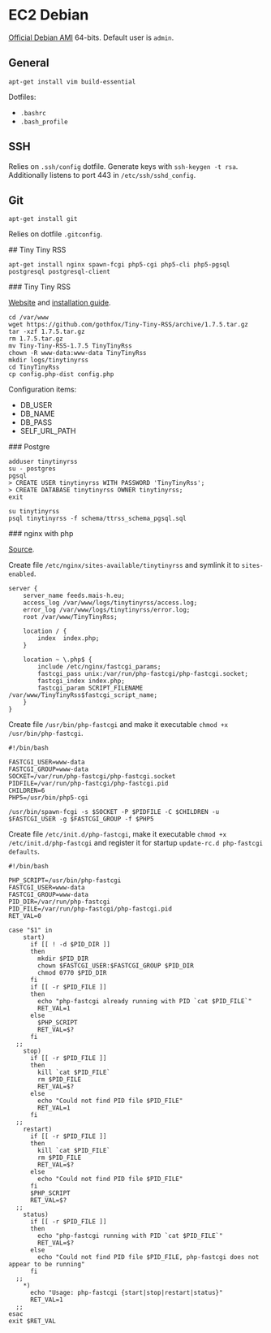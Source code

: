 # EC2 Debian

[Official Debian AMI](http://wiki.debian.org/Cloud/AmazonEC2Image) 64-bits. Default user is `admin`.

## General

`apt-get install vim build-essential`

Dotfiles:
* `.bashrc`
* `.bash_profile`

## SSH

Relies on `.ssh/config` dotfile. Generate keys with `ssh-keygen -t rsa`. Additionally listens to port 443 in `/etc/ssh/sshd_config`.

## Git

`apt-get install git`

Relies on dotfile `.gitconfig`.

## Tiny Tiny RSS

```
apt-get install nginx spawn-fcgi php5-cgi php5-cli php5-pgsql postgresql postgresql-client
```

### Tiny Tiny RSS

[Website](http://tt-rss.org) and [installation guide](http://tt-rss.org/redmine/projects/tt-rss/wiki/InstallationNotes).

```
cd /var/www
wget https://github.com/gothfox/Tiny-Tiny-RSS/archive/1.7.5.tar.gz
tar -xzf 1.7.5.tar.gz
rm 1.7.5.tar.gz
mv Tiny-Tiny-RSS-1.7.5 TinyTinyRss
chown -R www-data:www-data TinyTinyRss
mkdir logs/tinytinyrss
cd TinyTinyRss
cp config.php-dist config.php
```

Configuration items:
* DB_USER
* DB_NAME
* DB_PASS
* SELF_URL_PATH

### Postgre

```
adduser tinytinyrss
su - postgres
pgsql
> CREATE USER tinytinyrss WITH PASSWORD 'TinyTinyRss';
> CREATE DATABASE tinytinyrss OWNER tinytinyrss;
exit

su tinytinyrss
psql tinytinyrss -f schema/ttrss_schema_pgsql.sql
```

### nginx with php

[Source](http://library.linode.com/web-servers/nginx/php-fastcgi/debian-6-squeeze).

Create file `/etc/nginx/sites-available/tinytinyrss` and symlink it to `sites-enabled`.
```
server {
    server_name feeds.mais-h.eu;
    access_log /var/www/logs/tinytinyrss/access.log;
    error_log /var/www/logs/tinytinyrss/error.log;
    root /var/www/TinyTinyRss;

    location / {
        index  index.php;
    }

    location ~ \.php$ {
        include /etc/nginx/fastcgi_params;
        fastcgi_pass unix:/var/run/php-fastcgi/php-fastcgi.socket;
        fastcgi_index index.php;
        fastcgi_param SCRIPT_FILENAME /var/www/TinyTinyRss$fastcgi_script_name;
    }
}
```

Create file `/usr/bin/php-fastcgi` and make it executable `chmod +x /usr/bin/php-fastcgi`.
```
#!/bin/bash

FASTCGI_USER=www-data
FASTCGI_GROUP=www-data
SOCKET=/var/run/php-fastcgi/php-fastcgi.socket
PIDFILE=/var/run/php-fastcgi/php-fastcgi.pid
CHILDREN=6
PHP5=/usr/bin/php5-cgi

/usr/bin/spawn-fcgi -s $SOCKET -P $PIDFILE -C $CHILDREN -u $FASTCGI_USER -g $FASTCGI_GROUP -f $PHP5
```

Create file `/etc/init.d/php-fastcgi`, make it executable `chmod +x /etc/init.d/php-fastcgi` and register it for startup `update-rc.d php-fastcgi defaults`.
```
#!/bin/bash

PHP_SCRIPT=/usr/bin/php-fastcgi
FASTCGI_USER=www-data
FASTCGI_GROUP=www-data
PID_DIR=/var/run/php-fastcgi
PID_FILE=/var/run/php-fastcgi/php-fastcgi.pid
RET_VAL=0

case "$1" in
    start)
      if [[ ! -d $PID_DIR ]]
      then
        mkdir $PID_DIR
        chown $FASTCGI_USER:$FASTCGI_GROUP $PID_DIR
        chmod 0770 $PID_DIR
      fi
      if [[ -r $PID_FILE ]]
      then
        echo "php-fastcgi already running with PID `cat $PID_FILE`"
        RET_VAL=1
      else
        $PHP_SCRIPT
        RET_VAL=$?
      fi
  ;;
    stop)
      if [[ -r $PID_FILE ]]
      then
        kill `cat $PID_FILE`
        rm $PID_FILE
        RET_VAL=$?
      else
        echo "Could not find PID file $PID_FILE"
        RET_VAL=1
      fi
  ;;
    restart)
      if [[ -r $PID_FILE ]]
      then
        kill `cat $PID_FILE`
        rm $PID_FILE
        RET_VAL=$?
      else
        echo "Could not find PID file $PID_FILE"
      fi
      $PHP_SCRIPT
      RET_VAL=$?
  ;;
    status)
      if [[ -r $PID_FILE ]]
      then
        echo "php-fastcgi running with PID `cat $PID_FILE`"
        RET_VAL=$?
      else
        echo "Could not find PID file $PID_FILE, php-fastcgi does not appear to be running"
      fi
  ;;
    *)
      echo "Usage: php-fastcgi {start|stop|restart|status}"
      RET_VAL=1
  ;;
esac
exit $RET_VAL
```
